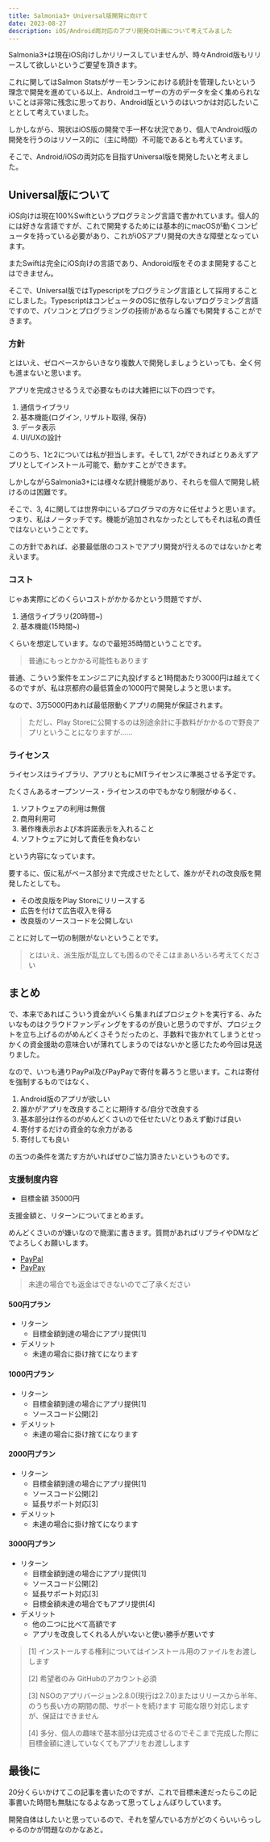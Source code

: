 ```yaml
---
title: Salmonia3+ Universal版開発に向けて 
date: 2023-08-27
description: iOS/Android両対応のアプリ開発の計画について考えてみました
---
```


Salmonia3+は現在iOS向けしかリリースしていませんが、時々Android版もリリースして欲しいというご要望を頂きます。

これに関してはSalmon Statsがサーモンランにおける統計を管理したいという理念で開発を進めている以上、Androidユーザーの方のデータを全く集められないことは非常に残念に思っており、Android版というのはいつかは対応したいこととして考えていました。

しかしながら、現状はiOS版の開発で手一杯な状況であり、個人でAndroid版の開発を行うのはリソース的に（主に時間）不可能であるとも考えています。

そこで、Android/iOSの両対応を目指すUniversal版を開発したいと考えました。

## Universal版について

iOS向けは現在100%Swiftというプログラミング言語で書かれています。個人的には好きな言語ですが、これで開発するためには基本的にmacOSが動くコンピュータを持っている必要があり、これがiOSアプリ開発の大きな障壁となっています。

またSwiftは完全にiOS向けの言語であり、Andoroid版をそのまま開発することはできません。

そこで、Universal版ではTypescriptをプログラミング言語として採用することにしました。TypescriptはコンピュータのOSに依存しないプログラミング言語ですので、パソコンとプログラミングの技術があるなら誰でも開発することができます。

### 方針

とはいえ、ゼロベースからいきなり複数人で開発しましょうといっても、全く何も進まないと思います。

アプリを完成させるうえで必要なものは大雑把に以下の四つです。

1. 通信ライブラリ
2. 基本機能(ログイン, リザルト取得, 保存)
3. データ表示
4. UI/UXの設計

このうち、1と2については私が担当します。そして1, 2ができればとりあえずアプリとしてインストール可能で、動かすことができます。

しかしながらSalmonia3+には様々な統計機能があり、それらを個人で開発し続けるのは困難です。

そこで、3, 4に関しては世界中にいるプログラマの方々に任せようと思います。つまり、私はノータッチです。機能が追加されなかったとしてもそれは私の責任ではないということです。

この方針であれば、必要最低限のコストでアプリ開発が行えるのではないかと考えいます。

### コスト

じゃあ実際にどのくらいコストがかかるかという問題ですが、

1. 通信ライブラリ(20時間~)
2. 基本機能(15時間~)

くらいを想定しています。なので最短35時間ということです。

> 普通にもっとかかる可能性もあります

普通、こういう案件をエンジニアに丸投げすると1時間あたり3000円は越えてくるのですが、私は京都府の最低賃金の1000円で開発しようと思います。

なので、3万5000円あれば最低限動くアプリの開発が保証されます。

> ただし、Play Storeに公開するのは別途余計に手数料がかかるので野良アプリということになりますが......

### ライセンス

ライセンスはライブラリ、アプリともにMITライセンスに準拠させる予定です。

たくさんあるオープンソース・ライセンスの中でもかなり制限がゆるく、

1. ソフトウェアの利用は無償
2. 商用利用可
3. 著作権表示および本許諾表示を入れること
4. ソフトウェアに対して責任を負わない

という内容になっています。

要するに、仮に私がベース部分まで完成させたとして、誰かがそれの改良版を開発したとしても。

- その改良版をPlay Storeにリリースする
- 広告を付けて広告収入を得る
- 改良版のソースコードを公開しない

ことに対して一切の制限がないということです。

> とはいえ、派生版が乱立しても困るのでそこはまあいろいろ考えてください

## まとめ

で、本来であればこういう資金がいくら集まればプロジェクトを実行する、みたいなものはクラウドファンディングをするのが良いと思うのですが、プロジェクトを立ち上げるのがめんどくさそうだったのと、手数料で抜かれてしまうとせっかくの資金援助の意味合いが薄れてしまうのではないかと感じたため今回は見送りました。

なので、いつも通りPayPal及びPayPayで寄付を募ろうと思います。これは寄付を強制するものではなく、

1. Android版のアプリが欲しい
2. 誰かがアプリを改良することに期待する/自分で改良する
3. 基本部分は作るのがめんどくさいので任せたい/とりあえず動けば良い
4. 寄付するだけの資金的な余力がある
5. 寄付しても良い

の五つの条件を満たす方がいればぜひご協力頂きたいというものです。

### 支援制度内容

- 目標金額 35000円

支援金額と、リターンについてまとめます。

めんどくさいのが嫌いなので簡潔に書きます。質問があればリプライやDMなどでよろしくお願いします。

- [PayPal](https://paypal.me/salmonia?country.x=JP&locale.x=ja_JP)
- [PayPay](https://qr.paypay.ne.jp/p2p01_4Jb7G6mdMjI4SJtx)

> 未達の場合でも返金はできないのでご了承ください

#### 500円プラン

- リターン
    - 目標金額到達の場合にアプリ提供[1]
- デメリット
    - 未達の場合に掛け捨てになります

#### 1000円プラン

- リターン
    - 目標金額到達の場合にアプリ提供[1]
    - ソースコード公開[2]
- デメリット
    - 未達の場合に掛け捨てになります
　
#### 2000円プラン

- リターン
    - 目標金額到達の場合にアプリ提供[1]
    - ソースコード公開[2]
    - 延長サポート対応[3] 
- デメリット
    - 未達の場合に掛け捨てになります

#### 3000円プラン

- リターン
    - 目標金額到達の場合にアプリ提供[1]
    - ソースコード公開[2]
    - 延長サポート対応[3] 
    - 目標金額未達の場合でもアプリ提供[4]
- デメリット
    - 他の二つに比べて高額です 
    - アプリを改良してくれる人がいないと使い勝手が悪いです

> [1] インストールする権利についてはインストール用のファイルをお渡しします
>
> [2] 希望者のみ
> GitHubのアカウント必須
> 
> [3] NSOのアプリバージョン2.8.0(現行は2.7.0)またはリリースから半年、のうち長い方の期間の間、サポートを続けます
> 可能な限り対応しますが、保証はできません
>
> [4] 多分、個人の趣味で基本部分は完成させるのでそこまで完成した際に目標金額に達していなくてもアプリをお渡しします

## 最後に

20分くらいかけてこの記事を書いたのですが、これで目標未達だったらこの記事書いた時間も無駄になるよなあって思ってしょんぼりしています。

開発自体はしたいと思っているので、それを望んでいる方がどのくらいいらっしゃるのかが問題なのかなあと。
